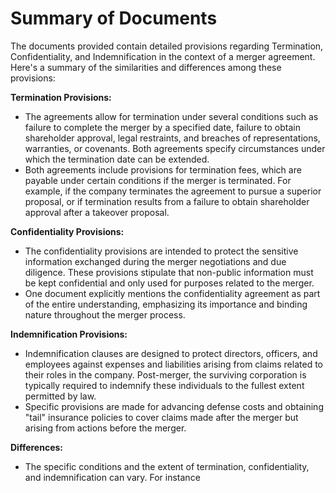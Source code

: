 # Summary of Documents

The documents provided contain detailed provisions regarding Termination, Confidentiality, and Indemnification in the context of a merger agreement. Here's a summary of the similarities and differences among these provisions:

**Termination Provisions:**
- The agreements allow for termination under several conditions such as failure to complete the merger by a specified date, failure to obtain shareholder approval, legal restraints, and breaches of representations, warranties, or covenants. Both agreements specify circumstances under which the termination date can be extended.
- Both agreements include provisions for termination fees, which are payable under certain conditions if the merger is terminated. For example, if the company terminates the agreement to pursue a superior proposal, or if termination results from a failure to obtain shareholder approval after a takeover proposal.

**Confidentiality Provisions:**
- The confidentiality provisions are intended to protect the sensitive information exchanged during the merger negotiations and due diligence. These provisions stipulate that non-public information must be kept confidential and only used for purposes related to the merger.
- One document explicitly mentions the confidentiality agreement as part of the entire understanding, emphasizing its importance and binding nature throughout the merger process.

**Indemnification Provisions:**
- Indemnification clauses are designed to protect directors, officers, and employees against expenses and liabilities arising from claims related to their roles in the company. Post-merger, the surviving corporation is typically required to indemnify these individuals to the fullest extent permitted by law.
- Specific provisions are made for advancing defense costs and obtaining "tail" insurance policies to cover claims made after the merger but arising from actions before the merger.

**Differences:**
- The specific conditions and the extent of termination, confidentiality, and indemnification can vary. For instance
